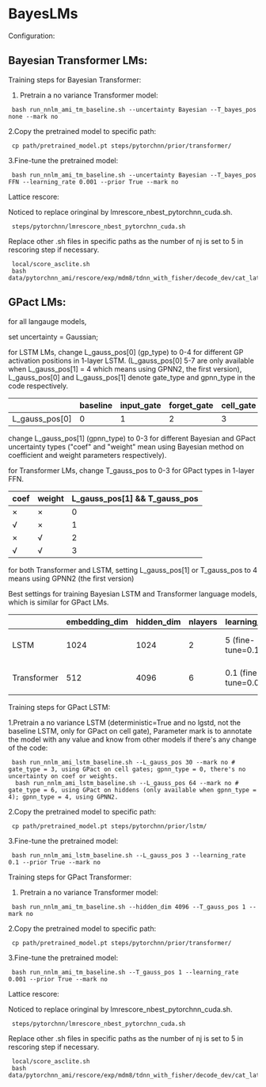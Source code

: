 # BayesLMs

Configuration: 

## Bayesian Transformer LMs:

Training steps for Bayesian Transformer:

1. Pretrain a no variance Transformer model:
```
 bash run_nnlm_ami_tm_baseline.sh --uncertainty Bayesian --T_bayes_pos none --mark no
```

2.Copy the pretrained model to specific path:
```
 cp path/pretrained_model.pt steps/pytorchnn/prior/transformer/
```

3.Fine-tune the pretrained model:
```
 bash run_nnlm_ami_tm_baseline.sh --uncertainty Bayesian --T_bayes_pos FFN --learning_rate 0.001 --prior True --mark no
```

Lattice rescore:

Noticed to replace oringinal by lmrescore_nbest_pytorchnn_cuda.sh.

```
 steps/pytorchnn/lmrescore_nbest_pytorchnn_cuda.sh
```

Replace other .sh files in specific paths as the number of nj is set to 5 in rescoring step if necessary.

```
 local/score_asclite.sh
 bash data/pytorchnn_ami/rescore/exp/mdm8/tdnn_with_fisher/decode_dev/cat_lat.sh
```


## GPact LMs:

for all langauge models, 

set uncertainty = Gaussian;

for LSTM LMs, change L_gauss_pos[0] (gp_type) to 0-4 for different GP activation positions in 1-layer LSTM. (L_gauss_pos[0] 5-7 are only available when L_gauss_pos[1] = 4 which means using GPNN2, the first version), L_gauss_pos[0] and L_gauss_pos[1] denote gate_type and gpnn_type in the code respectively.

|                | baseline | input_gate | forget_gate | cell_gate | output_gate | cells | hiddens | inputs |
| -------------- | -------- | ---------- | ----------- | --------- | ----------- | ----- | ------- | ------ |
| L_gauss_pos[0] | 0        | 1          | 2           | 3         | 4           | 5     | 6       | 7      |

change L_gauss_pos[1] (gpnn_type) to 0-3 for different Bayesian and GPact uncertainty types ("coef" and "weight" mean using Bayesian method on coefficient and weight parameters respectively).

for Transformer LMs, change T_gauss_pos to 0-3 for GPact types in 1-layer FFN.

| coef    | weight  | L_gauss_pos[1] && T_gauss_pos |
| ------- | ------- | ----------------------------- |
| &times; | &times; | 0                             |
| &radic; | &times; | 1                             |
| &times; | &radic; | 2                             |
| &radic; | &radic; | 3                             |

for both Transformer and LSTM, setting L_gauss_pos[1] or T_gauss_pos to 4 means using GPNN2 (the first version)

Best settings for training Bayesian LSTM and Transformer language models, which is similar for GPact LMs.

|             | embedding_dim | hidden_dim | nlayers | learning_rate         | dropout | pretrain | Bayesian_pos                              |
| ----------- | ------------- | ---------- | ------- | --------------------- | ------- | -------- | ----------------------------------------- |
| LSTM        | 1024          | 1024       | 2       | 5 (fine-tune=0.1)     | 0.2     | False    | cell gate (L_bayes_pos=3, L_gauss_pos=31) |
| Transformer | 512           | 4096       | 6       | 0.1 (fine-tune=0.001) | 0.2     | True     | FFN (T_bayes_pos=FFN, T_gauss_pos=3)      |

Training steps for GPact LSTM:

1.Pretrain a no variance LSTM (deterministic=True and no lgstd, not the baseline LSTM, only for GPact on cell gate), Parameter mark is to annotate the model with any value and know from other models if there's any change of the code:
```
 bash run_nnlm_ami_lstm_baseline.sh --L_gauss_pos 30 --mark no # gate_type = 3, using GPact on cell gates; gpnn_type = 0, there's no uncertainty on coef or weights.
  bash run_nnlm_ami_lstm_baseline.sh --L_gauss_pos 64 --mark no # gate_type = 6, using GPact on hiddens (only available when gpnn_type = 4); gpnn_type = 4, using GPNN2.
```

2.Copy the pretrained model to specific path:
```
 cp path/pretrained_model.pt steps/pytorchnn/prior/lstm/
```

3.Fine-tune the pretrained model:
```
 bash run_nnlm_ami_lstm_baseline.sh --L_gauss_pos 3 --learning_rate 0.1 --prior True --mark no
```

Training steps for GPact Transformer:

1. Pretrain a no variance Transformer model:
```
 bash run_nnlm_ami_tm_baseline.sh --hidden_dim 4096 --T_gauss_pos 1 --mark no
```

2.Copy the pretrained model to specific path:
```
 cp path/pretrained_model.pt steps/pytorchnn/prior/transformer/
```

3.Fine-tune the pretrained model:
```
 bash run_nnlm_ami_tm_baseline.sh --T_gauss_pos 1 --learning_rate 0.001 --prior True --mark no
```

Lattice rescore:

Noticed to replace oringinal by lmrescore_nbest_pytorchnn_cuda.sh.

```
 steps/pytorchnn/lmrescore_nbest_pytorchnn_cuda.sh
```

Replace other .sh files in specific paths as the number of nj is set to 5 in rescoring step if necessary.

```
 local/score_asclite.sh
 bash data/pytorchnn_ami/rescore/exp/mdm8/tdnn_with_fisher/decode_dev/cat_lat.sh
```

